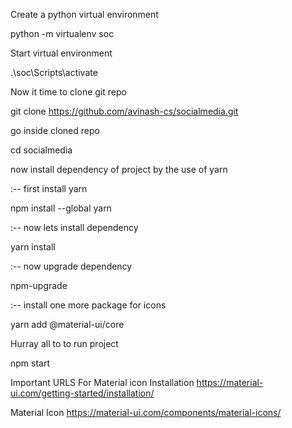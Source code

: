 Create a python virtual environment

  python -m virtualenv soc

Start virtual environment

  .\soc\Scripts\activate
  
Now it time to clone git repo

  git clone https://github.com/avinash-cs/socialmedia.git

go inside cloned repo

  cd socialmedia

now install dependency of project by the use of yarn

:-- first install yarn

  npm install --global yarn

:-- now lets install dependency

  yarn install

:-- now upgrade dependency

  npm-upgrade

:-- install one more package for icons

  yarn add @material-ui/core

Hurray all to to run project

  npm start

Important URLS For Material icon Installation https://material-ui.com/getting-started/installation/

Material Icon https://material-ui.com/components/material-icons/
